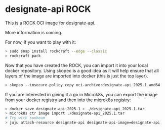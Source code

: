 # designate-api ROCK

This is a ROCK OCI image for designate-api.

More information is coming.

For now, if you want to play with it:

```bash
> sudo snap install rockcraft --edge --classic
> rockcraft pack
```

Now that you have created the ROCK, you can import it into
your local docker repository. Using skopeo is a good idea as
it will help ensure that all layers of the image are imported
into docker (this is just the top layer).

```bash
> skopeo --insecure-policy copy oci-archive:designate-api_2025.1_amd64.rock docker-daemon:designate-api:2025.1
```

If you are interested in giving it a go in Microk8s, you can
export the image from your docker registry and then into the
microk8s registry:

```bash
> docker save designate-api:2025.1 > ./designate-api_2025.1.tar
> microk8s ctr image import ./designate-api_2025.1.tar
# Try with sunbeam
> juju attach-resource designate-api designate-api-image=designate-api:2025.1
```
